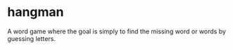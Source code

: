 # hangman
A word game where the goal is simply to find the missing word or words by guessing letters.
